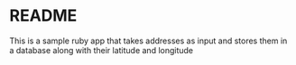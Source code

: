 # README

This is a sample ruby app that takes addresses as input and stores them in a database along with their latitude and longitude